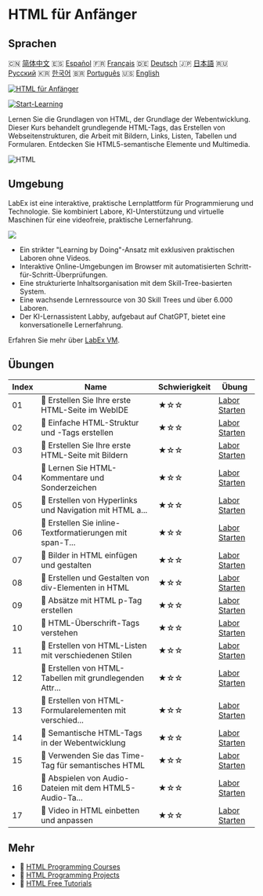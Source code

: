 # HTML für Anfänger

## Sprachen

🇨🇳 [简体中文](README_zh.md) 🇪🇸 [Español](README_es.md) 🇫🇷 [Français](README_fr.md) 🇩🇪 [Deutsch](README_de.md) 🇯🇵 [日本語](README_ja.md) 🇷🇺 [Русский](README_ru.md) 🇰🇷 [한국어](README_ko.md) 🇧🇷 [Português](README_pt.md) 🇺🇸 [English](README.md) 

[![HTML für Anfänger](https://cover-creator.labex.io/html-for-beginners.png?lang=de)](https://labex.io/de/courses/html-for-beginners)

[![Start-Learning](https://img.shields.io/badge/Start-Learning-whitesmoke?style=for-the-badge)](https://labex.io/de/courses/html-for-beginners)

Lernen Sie die Grundlagen von HTML, der Grundlage der Webentwicklung. Dieser Kurs behandelt grundlegende HTML-Tags, das Erstellen von Webseitenstrukturen, die Arbeit mit Bildern, Links, Listen, Tabellen und Formularen. Entdecken Sie HTML5-semantische Elemente und Multimedia.

![HTML](https://img.shields.io/badge/HTML-whitesmoke?style=for-the-badge&logo=html)


## Umgebung

LabEx ist eine interaktive, praktische Lernplattform für Programmierung und Technologie. Sie kombiniert Labore, KI-Unterstützung und virtuelle Maschinen für eine videofreie, praktische Lernerfahrung.

![](https://tutorial-screenshot.getvm.io/images/vm-1725247253.png)

- Ein strikter "Learning by Doing"-Ansatz mit exklusiven praktischen Laboren ohne Videos.
- Interaktive Online-Umgebungen im Browser mit automatisierten Schritt-für-Schritt-Überprüfungen.
- Eine strukturierte Inhaltsorganisation mit dem Skill-Tree-basierten System.
- Eine wachsende Lernressource von 30 Skill Trees und über 6.000 Laboren.
- Der KI-Lernassistent Labby, aufgebaut auf ChatGPT, bietet eine konversationelle Lernerfahrung.

Erfahren Sie mehr über [LabEx VM](https://support.labex.io/using-labex/virtual-machine).

## Übungen

|   Index | Name                                                     | Schwierigkeit   | Übung                                                                                                                                         |
|---------|----------------------------------------------------------|-----------------|-----------------------------------------------------------------------------------------------------------------------------------------------|
|      01 | 📖 Erstellen Sie Ihre erste HTML-Seite im WebIDE         | ★☆☆             | <a target='_blank' href='https://labex.io/de/tutorials/html-create-your-first-html-page-in-webide-451041'>Labor Starten</a>                   |
|      02 | 📖 Einfache HTML-Struktur und -Tags erstellen            | ★☆☆             | <a target='_blank' href='https://labex.io/de/tutorials/css-create-basic-html-structure-and-tags-451029'>Labor Starten</a>                     |
|      03 | 📖 Erstellen Sie Ihre erste HTML-Seite mit Bildern       | ★☆☆             | <a target='_blank' href='https://labex.io/de/tutorials/javascript-create-your-first-html-page-with-image-451042'>Labor Starten</a>            |
|      04 | 📖 Lernen Sie HTML-Kommentare und Sonderzeichen          | ★☆☆             | <a target='_blank' href='https://labex.io/de/tutorials/html-learn-html-comments-and-special-symbols-451065'>Labor Starten</a>                 |
|      05 | 📖 Erstellen von Hyperlinks und Navigation mit HTML a... | ★☆☆             | <a target='_blank' href='https://labex.io/de/tutorials/javascript-create-hyperlinks-and-navigation-with-html-a-tags-451037'>Labor Starten</a> |
|      06 | 📖 Erstellen Sie inline-Textformatierungen mit span-T... | ★☆☆             | <a target='_blank' href='https://labex.io/de/tutorials/javascript-create-inline-text-styling-with-span-tags-in-html-451038'>Labor Starten</a> |
|      07 | 📖 Bilder in HTML einfügen und gestalten                 | ★☆☆             | <a target='_blank' href='https://labex.io/de/tutorials/html-insert-and-style-images-in-html-452362'>Labor Starten</a>                         |
|      08 | 📖 Erstellen und Gestalten von div-Elementen in HTML     | ★☆☆             | <a target='_blank' href='https://labex.io/de/tutorials/javascript-create-and-style-div-elements-in-html-451028'>Labor Starten</a>             |
|      09 | 📖 Absätze mit HTML p-Tag erstellen                      | ★☆☆             | <a target='_blank' href='https://labex.io/de/tutorials/html-create-paragraphs-with-html-p-tag-451039'>Labor Starten</a>                       |
|      10 | 📖 HTML-Überschrift-Tags verstehen                       | ★☆☆             | <a target='_blank' href='https://labex.io/de/tutorials/javascript-understand-html-heading-tags-451082'>Labor Starten</a>                      |
|      11 | 📖 Erstellen von HTML-Listen mit verschiedenen Stilen    | ★☆☆             | <a target='_blank' href='https://labex.io/de/tutorials/css-create-html-lists-with-different-styles-451035'>Labor Starten</a>                  |
|      12 | 📖 Erstellen von HTML-Tabellen mit grundlegenden Attr... | ★☆☆             | <a target='_blank' href='https://labex.io/de/tutorials/css-create-html-tables-with-basic-attributes-451036'>Labor Starten</a>                 |
|      13 | 📖 Erstellen von HTML-Formularelementen mit verschied... | ★☆☆             | <a target='_blank' href='https://labex.io/de/tutorials/css-create-html-form-elements-with-input-types-451034'>Labor Starten</a>               |
|      14 | 📖 Semantische HTML-Tags in der Webentwicklung           | ★☆☆             | <a target='_blank' href='https://labex.io/de/tutorials/css-semantic-html-tags-in-web-development-451083'>Labor Starten</a>                    |
|      15 | 📖 Verwenden Sie das Time-Tag für semantisches HTML      | ★☆☆             | <a target='_blank' href='https://labex.io/de/tutorials/css-use-time-tag-for-semantic-html-451085'>Labor Starten</a>                           |
|      16 | 📖 Abspielen von Audio-Dateien mit dem HTML5-Audio-Ta... | ★☆☆             | <a target='_blank' href='https://labex.io/de/tutorials/html-play-audio-files-with-html5-audio-tag-451070'>Labor Starten</a>                   |
|      17 | 📖 Video in HTML einbetten und anpassen                  | ★☆☆             | <a target='_blank' href='https://labex.io/de/tutorials/html-embed-and-customize-video-in-html-451045'>Labor Starten</a>                       |

## Mehr

- 🔗 [HTML Programming Courses](https://github.com/labex-labs/awesome-programming-courses)
- 🔗 [HTML Programming Projects](https://github.com/labex-labs/awesome-programming-projects)
- 🔗 [HTML Free Tutorials](https://github.com/labex-labs/html-free-tutorials)

